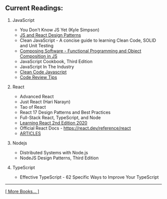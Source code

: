 
## Current Readings:

1. JavaScript
    - You Don't Know JS Yet (Kyle Simpson)
    - [JS and React Design Patterns](https://www.patterns.dev/)
    - Clean JavaScript - A concise guide to learning Clean Code, SOLID and Unit Testing
    - [Composing Software - Functional Programming and Object Composition in JS](https://medium.com/javascript-scene/composing-software-the-book-f31c77fc3ddc)
    - JavaScript Cookbook, Third Edition
    - JavaScript In The Industry
    - [Clean Code Javascript](https://github.com/ryanmcdermott/clean-code-javascript)
    - [Code Review Tips](https://github.com/ryanmcdermott/code-review-tips)

2. React
    - Advanced React
    - Just React (Hari Narayn)
    - Tao of React
    - React 17 Design Patterns and Best Practices
    - Full-Stack React, TypeScript, and Node
    - [Learning React 2nd Edition 2020](https://github.com/stepanenko/javascript-info/tree/master/Eve%20Porcello/Learning%20React%20-%20Book)
    - Official React Docs - https://react.dev/reference/react
    - [ARTICLES](https://github.com/stepanenko/stepanenko/blob/master/ARTICLES.md)

4. Nodejs
    - Distributed Systems with Node.js
    - NodeJS Design Patterns, Third Edition

5. TypeScript
    -  Effective TypeScript - 62 Specific Ways to Improve Your TypeScript

---

[[ More Books... ]](https://github.com/stepanenko/javascript-info#favourite-js-books)
